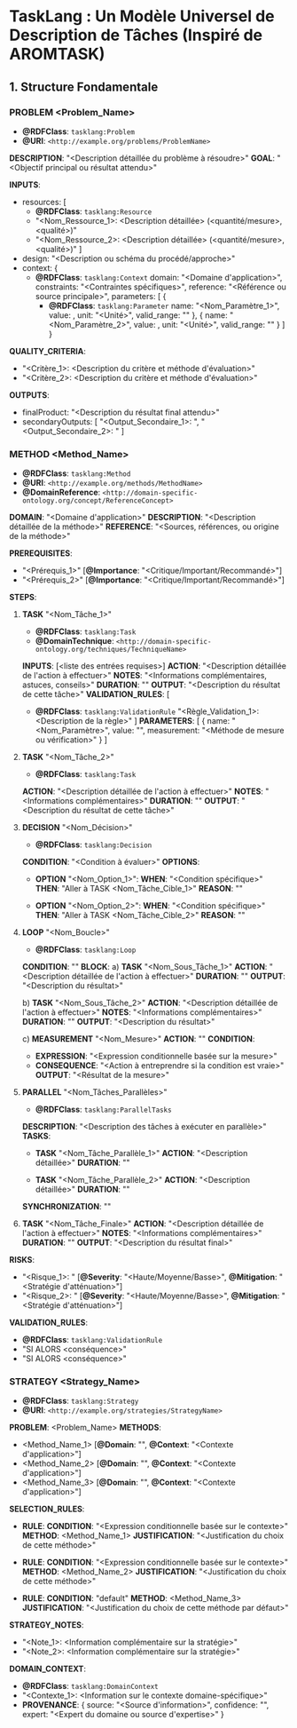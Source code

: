 # TaskLang : Un Modèle Universel de Description de Tâches (Inspiré de AROMTASK)

## 1. Structure Fondamentale

### PROBLEM <Problem_Name>
* **@RDFClass**: `tasklang:Problem`
* **@URI**: `<http://example.org/problems/ProblemName>`

**DESCRIPTION**: "<Description détaillée du problème à résoudre>"
**GOAL**: "<Objectif principal ou résultat attendu>"

**INPUTS**:
- resources: [
  * **@RDFClass**: `tasklang:Resource`
  * "<Nom_Ressource_1>: <Description détaillée> (<quantité/mesure>, <qualité>)"
  * "<Nom_Ressource_2>: <Description détaillée> (<quantité/mesure>, <qualité>)"
]
- design: "<Description ou schéma du procédé/approche>"
- context: {
  * **@RDFClass**: `tasklang:Context`
  domain: "<Domaine d'application>",
  constraints: "<Contraintes spécifiques>",
  reference: "<Référence ou source principale>",
  parameters: [
    {
      * **@RDFClass**: `tasklang:Parameter`
      name: "<Nom_Paramètre_1>",
      value: <Valeur>,
      unit: "<Unité>",
      valid_range: "<Intervalle valide>"
    },
    {
      name: "<Nom_Paramètre_2>",
      value: <Valeur>,
      unit: "<Unité>",
      valid_range: "<Intervalle valide>"
    }
  ]
}

**QUALITY_CRITERIA**:
- "<Critère_1>: <Description du critère et méthode d'évaluation>"
- "<Critère_2>: <Description du critère et méthode d'évaluation>"

**OUTPUTS**:
- finalProduct: "<Description du résultat final attendu>"
- secondaryOutputs: [
  "<Output_Secondaire_1>: <Description>",
  "<Output_Secondaire_2>: <Description>"
]

### METHOD <Method_Name>
* **@RDFClass**: `tasklang:Method`
* **@URI**: `<http://example.org/methods/MethodName>`
* **@DomainReference**: `<http://domain-specific-ontology.org/concept/ReferenceConcept>`

**DOMAIN**: "<Domaine d'application>"
**DESCRIPTION**: "<Description détaillée de la méthode>"
**REFERENCE**: "<Sources, références, ou origine de la méthode>"

**PREREQUISITES**:
- "<Prérequis_1>" [**@Importance**: "<Critique/Important/Recommandé>"]
- "<Prérequis_2>" [**@Importance**: "<Critique/Important/Recommandé>"]

**STEPS**:
1. **TASK** "<Nom_Tâche_1>"
   * **@RDFClass**: `tasklang:Task`
   * **@DomainTechnique**: `<http://domain-specific-ontology.org/techniques/TechniqueName>`
   
   **INPUTS**: [<liste des entrées requises>]
   **ACTION**: "<Description détaillée de l'action à effectuer>"
   **NOTES**: "<Informations complémentaires, astuces, conseils>"
   **DURATION**: "<Estimation du temps requis>"
   **OUTPUT**: "<Description du résultat de cette tâche>"
   **VALIDATION_RULES**: [
     * **@RDFClass**: `tasklang:ValidationRule`
     "<Règle_Validation_1>: <Description de la règle>"
   ]
   **PARAMETERS**: [
     {
       name: "<Nom_Paramètre>",
       value: "<Valeur>",
       measurement: "<Méthode de mesure ou vérification>"
     }
   ]

2. **TASK** "<Nom_Tâche_2>"
   * **@RDFClass**: `tasklang:Task`
   
   **ACTION**: "<Description détaillée de l'action à effectuer>"
   **NOTES**: "<Informations complémentaires>"
   **DURATION**: "<Estimation du temps requis>"
   **OUTPUT**: "<Description du résultat de cette tâche>"

3. **DECISION** "<Nom_Décision>"
   * **@RDFClass**: `tasklang:Decision`
   
   **CONDITION**: "<Condition à évaluer>"
   **OPTIONS**:
   - **OPTION** "<Nom_Option_1>":
     **WHEN**: "<Condition spécifique>"
     **THEN**: "Aller à TASK <Nom_Tâche_Cible_1>"
     **REASON**: "<Justification du choix>"
   
   - **OPTION** "<Nom_Option_2>":
     **WHEN**: "<Condition spécifique>"
     **THEN**: "Aller à TASK <Nom_Tâche_Cible_2>"
     **REASON**: "<Justification du choix>"

4. **LOOP** "<Nom_Boucle>"
   * **@RDFClass**: `tasklang:Loop`
   
   **CONDITION**: "<Condition de sortie>"
   **BLOCK**:
   a) **TASK** "<Nom_Sous_Tâche_1>"
      **ACTION**: "<Description détaillée de l'action à effectuer>"
      **DURATION**: "<Estimation du temps requis>"
      **OUTPUT**: "<Description du résultat>"
   
   b) **TASK** "<Nom_Sous_Tâche_2>"
      **ACTION**: "<Description détaillée de l'action à effectuer>"
      **NOTES**: "<Informations complémentaires>"
      **DURATION**: "<Estimation du temps requis>"
      **OUTPUT**: "<Description du résultat>"
   
   c) **MEASUREMENT** "<Nom_Mesure>"
      **ACTION**: "<Comment effectuer la mesure>"
      **CONDITION**:
      - **EXPRESSION**: "<Expression conditionnelle basée sur la mesure>"
      - **CONSEQUENCE**: "<Action à entreprendre si la condition est vraie>"
      **OUTPUT**: "<Résultat de la mesure>"

5. **PARALLEL** "<Nom_Tâches_Parallèles>"
   * **@RDFClass**: `tasklang:ParallelTasks`
   
   **DESCRIPTION**: "<Description des tâches à exécuter en parallèle>"
   **TASKS**:
   - **TASK** "<Nom_Tâche_Parallèle_1>"
     **ACTION**: "<Description détaillée>"
     **DURATION**: "<Estimation du temps requis>"
   
   - **TASK** "<Nom_Tâche_Parallèle_2>"
     **ACTION**: "<Description détaillée>"
     **DURATION**: "<Estimation du temps requis>"
   
   **SYNCHRONIZATION**: "<Condition ou point de synchronisation>"

6. **TASK** "<Nom_Tâche_Finale>"
   **ACTION**: "<Description détaillée de l'action à effectuer>"
   **NOTES**: "<Informations complémentaires>"
   **DURATION**: "<Estimation du temps requis>"
   **OUTPUT**: "<Description du résultat final>"

**RISKS**:
- "<Risque_1>: <Description du risque>" [**@Severity**: "<Haute/Moyenne/Basse>", **@Mitigation**: "<Stratégie d'atténuation>"]
- "<Risque_2>: <Description du risque>" [**@Severity**: "<Haute/Moyenne/Basse>", **@Mitigation**: "<Stratégie d'atténuation>"]

**VALIDATION_RULES**:
* **@RDFClass**: `tasklang:ValidationRule`
* "SI <condition> ALORS <conséquence>"
* "SI <condition> ALORS <conséquence>"

### STRATEGY <Strategy_Name>
* **@RDFClass**: `tasklang:Strategy`
* **@URI**: `<http://example.org/strategies/StrategyName>`

**PROBLEM**: <Problem_Name>
**METHODS**:
- <Method_Name_1> [**@Domain**: "<Domaine>", **@Context**: "<Contexte d'application>"]
- <Method_Name_2> [**@Domain**: "<Domaine>", **@Context**: "<Contexte d'application>"]
- <Method_Name_3> [**@Domain**: "<Domaine>", **@Context**: "<Contexte d'application>"]

**SELECTION_RULES**:
- **RULE**:
  **CONDITION**: "<Expression conditionnelle basée sur le contexte>"
  **METHOD**: <Method_Name_1>
  **JUSTIFICATION**: "<Justification du choix de cette méthode>"

- **RULE**:
  **CONDITION**: "<Expression conditionnelle basée sur le contexte>"
  **METHOD**: <Method_Name_2>
  **JUSTIFICATION**: "<Justification du choix de cette méthode>"

- **RULE**:
  **CONDITION**: "default"
  **METHOD**: <Method_Name_3>
  **JUSTIFICATION**: "<Justification du choix de cette méthode par défaut>"

**STRATEGY_NOTES**:
- "<Note_1>: <Information complémentaire sur la stratégie>"
- "<Note_2>: <Information complémentaire sur la stratégie>"

**DOMAIN_CONTEXT**:
* **@RDFClass**: `tasklang:DomainContext`
* "<Contexte_1>: <Information sur le contexte domaine-spécifique>"
* **PROVENANCE**: {
  source: "<Source d'information>",
  confidence: "<Niveau de confiance>",
  expert: "<Expert du domaine ou source d'expertise>"
}


